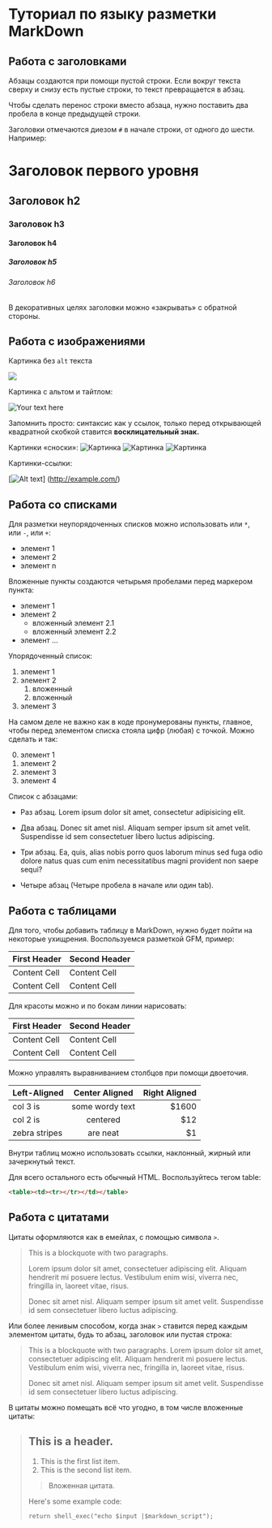 # Туториал по языку разметки MarkDown


## Работа с заголовками

Абзацы создаются при помощи пустой строки. Если вокруг текста сверху и снизу есть пустые строки, то текст превращается в абзац.

Чтобы сделать перенос строки вместо абзаца, нужно поставить два пробела в конце предыдущей строки.

Заголовки отмечаются диезом `#` в начале строки, от одного до шести. Например:

# Заголовок первого уровня #
## Заголовок h2
### Заголовок h3
#### Заголовок h4
##### Заголовок h5
###### Заголовок h6

В декоративных целях заголовки можно «закрывать» с обратной стороны.


## Работа с изображениями

Картинка без `alt` текста

![](//placehold.it/150x100)

Картинка с альтом и тайтлом:

![Your text here](//placehold.it/150x100 "Можно задать titlle") 


Запомнить просто: синтаксис как у ссылок, только перед
открывающей квадратной скобкой ставится **восклицательный
знак.**

Картинки «сноски»:
![Картинка][image1]
![Картинка][image2]
![Картинка][image3]

[image1]: //placehold.it/250x100
[image2]: //placehold.it/200x100
[image3]: //placehold.it/150x100

Картинки-ссылки:

[![Alt text](//placehold.it/150x100)] 
(http://example.com/)


## Работа со списками

Для разметки неупорядоченных списков можно использовать
или `*`, или `-`, или `+`:

- элемент 1
- элемент 2
- элемент n

Вложенные пункты создаются четырьмя пробелами перед маркером пункта:

* элемент 1
* элемент 2
    * вложенный элемент 2.1
    * вложенный элемент 2.2
* элемент ...

Упорядоченный список:
1. элемент 1
2. элемент 2
    1. вложенный
    2. вложенный
3. элемент 3

На самом деле не важно как в коде пронумерованы пункты,
главное, чтобы перед элементом списка стояла цифр (любая) с точкой. Можно сделать и так:

0. элемент 1
0. элемент 2
0. элемент 3
0. элемент 4

Список с абзацами:

* Раз абзац. Lorem ipsum dolor sit amet, consectetur adipisicing elit.

* Два абзац. Donec sit amet nisl. Aliquam semper ipsum
sit amet velit. Suspendisse id sem consectetuer libero
luctus adipiscing.

* Три абзац. Ea, quis, alias nobis porro quos laborum
minus sed fuga odio dolore natus quas cum enim
necessitatibus magni provident non saepe sequi?

 * Четыре абзац (Четыре пробела в начале или один tab).

## Работа с таблицами

Для того, чтобы добавить таблицу в MarkDown, нужно будет пойти на некоторые ухищрения. Воспользуемся разметкой GFM, пример:

First Header | Second Header
------------- | -------------
Content Cell | Content Cell
Content Cell | Content Cell

Для красоты можно и по бокам линии нарисовать:

| First Header | Second Header |
| ------------ | ------------ |
| Content Cell | Content Cell |
| Content Cell | Content Cell |
Можно управлять выравниванием столбцов при помощи
двоеточия.

| Left-Aligned | Center Aligned | Right Aligned |
|:------------- |:---------------:| -------------:|
| col 3 is | some wordy text | $1600 |
| col 2 is | centered | $12 |
| zebra stripes | are neat | $1 |
Внутри таблиц можно использовать ссылки, наклонный,
жирный или зачеркнутый текст.


Для всего остального есть обычный HTML. Воспользуйтесь тегом table:
``` HTML 
<table><td><tr></tr></td></table>
```
## Работа с цитатами

Цитаты оформляются как в емейлах, с помощью символа `>`.

> This is a blockquote with two paragraphs. 
> 
>Lorem ipsum dolor sit amet,
> consectetuer adipiscing elit. Aliquam hendrerit mi posuere lectus.
> Vestibulum enim wisi, viverra nec, fringilla in, laoreet vitae, risus.
>
> Donec sit amet nisl. Aliquam semper ipsum sit amet
velit. Suspendisse
> id sem consectetuer libero luctus adipiscing.

Или более ленивым способом, когда знак `>` ставится
перед каждым элементом цитаты, будь то абзац, заголовок или пустая строка:

> This is a blockquote with two paragraphs. Lorem ipsum
dolor sit amet,
consectetuer adipiscing elit. Aliquam hendrerit mi
posuere lectus.
Vestibulum enim wisi, viverra nec, fringilla in, laoreet vitae, risus.
>
> Donec sit amet nisl. Aliquam semper ipsum sit amet velit. Suspendisse
id sem consectetuer libero luctus adipiscing.

В цитаты можно помещать всё что угодно, в том числе вложенные цитаты:

> ## This is a header.
>
> 1. This is the first list item.
> 2. This is the second list item.
>
> > Вложенная цитата.
>
> Here's some example code:
>
>     return shell_exec("echo $input |$markdown_script");

